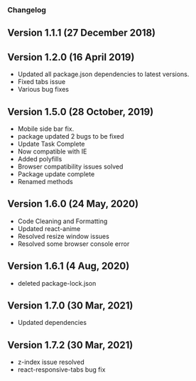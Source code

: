 ### Changelog

## Version 1.1.1 (27 December 2018)


## Version 1.2.0 (16 April 2019)
 - Updated all package.json dependencies to latest versions.
 - Fixed tabs issue
 - Various bug fixes

## Version 1.5.0 (28 October, 2019)
 - Mobile side bar fix.
 - package updated 2 bugs to be fixed
 - Update Task Complete
 - Now compatible with IE
 - Added polyfills
 - Browser compatibility issues solved
 - Package update complete
 - Renamed methods

## Version 1.6.0 (24 May, 2020)
 - Code Cleaning and Formatting
 - Updated react-anime
 - Resolved resize window issues
 - Resolved some browser console error

 ## Version 1.6.1 (4 Aug, 2020)
 - deleted package-lock.json

 ## Version 1.7.0 (30 Mar, 2021)
 - Updated dependencies

 ## Version 1.7.2 (30 Mar, 2021)
 - z-index issue resolved
 - react-responsive-tabs bug fix